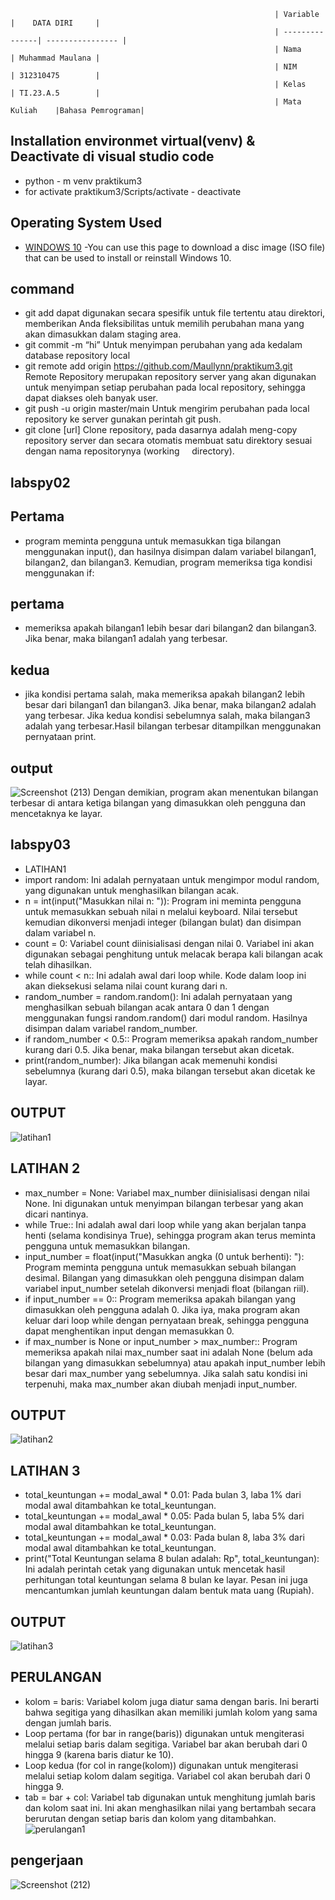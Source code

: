                                                               | Variable       |    DATA DIRI     |
                                                               | ---------------| ---------------- |
                                                               | Nama           | Muhammad Maulana |                                          
                                                               | NIM            | 312310475        |
                                                               | Kelas          | TI.23.A.5        |
                                                               | Mata Kuliah    |Bahasa Pemrograman|

## Installation environmet virtual(venv) & Deactivate di visual studio code
- python - m venv praktikum3
- for activate praktikum3/Scripts/activate
- deactivate
## Operating System Used
* [WINDOWS 10](https://www.microsoft.com/software-download/windows10) -You can use this page to download a disc image (ISO file) that can be used to install or reinstall Windows 10.
## command 
 - git add dapat digunakan secara spesifik untuk file tertentu atau direktori, memberikan Anda fleksibilitas untuk memilih perubahan mana yang akan dimasukkan dalam staging 
  area.
 - git commit -m “hi” Untuk menyimpan perubahan yang ada kedalam database repository local
 - git remote add origin https://github.com/Maullynn/praktikum3.git Remote Repository merupakan repository server yang akan digunakan untuk menyimpan setiap perubahan pada 
   local repository, sehingga dapat diakses oleh banyak user.
 - git push -u origin master/main Untuk mengirim perubahan pada local repository ke server gunakan perintah git push.
 - git clone [url] Clone repository, pada dasarnya adalah meng-copy repository server dan secara otomatis membuat satu direktory sesuai dengan nama repositorynya (working 
   directory).
## labspy02
## Pertama 
- program meminta pengguna untuk memasukkan tiga bilangan menggunakan input(), dan hasilnya disimpan dalam variabel bilangan1, bilangan2, dan bilangan3.
  Kemudian, program memeriksa tiga kondisi menggunakan if:
## pertama
- memeriksa apakah bilangan1 lebih besar dari bilangan2 dan bilangan3. Jika benar, maka bilangan1 adalah yang terbesar.
## kedua
- jika kondisi pertama salah, maka memeriksa apakah bilangan2 lebih besar dari bilangan1 dan bilangan3. Jika benar, maka bilangan2 adalah yang terbesar.
  Jika kedua kondisi sebelumnya salah, maka bilangan3 adalah yang terbesar.Hasil bilangan terbesar ditampilkan menggunakan pernyataan print.
## output
![Screenshot (213)](https://github.com/Maullynn/labspy02/assets/144296695/965ba697-7f4a-41e7-abf4-381da0822bd8)
Dengan demikian, program akan menentukan bilangan terbesar di antara ketiga bilangan yang dimasukkan oleh pengguna dan mencetaknya ke layar.
## labspy03
- LATIHAN1 
- import random: Ini adalah pernyataan untuk mengimpor modul random, yang digunakan untuk menghasilkan bilangan acak.
- n = int(input("Masukkan nilai n: ")): Program ini meminta pengguna untuk memasukkan sebuah nilai n melalui keyboard. Nilai tersebut kemudian dikonversi menjadi integer 
  (bilangan bulat) dan disimpan dalam variabel n.
- count = 0: Variabel count diinisialisasi dengan nilai 0. Variabel ini akan digunakan sebagai penghitung untuk melacak berapa kali bilangan acak telah dihasilkan.
- while count < n:: Ini adalah awal dari loop while. Kode dalam loop ini akan dieksekusi selama nilai count kurang dari n.
- random_number = random.random(): Ini adalah pernyataan yang menghasilkan sebuah bilangan acak antara 0 dan 1 dengan menggunakan fungsi random.random() dari modul random. 
  Hasilnya disimpan dalam variabel random_number.
- if random_number < 0.5:: Program memeriksa apakah random_number kurang dari 0.5. Jika benar, maka bilangan tersebut akan dicetak.
- print(random_number): Jika bilangan acak memenuhi kondisi sebelumnya (kurang dari 0.5), maka bilangan tersebut akan dicetak ke layar.
## OUTPUT
![latihan1](https://github.com/Maullynn/labspy02/assets/144296695/41cae835-436c-4be8-996e-fb8efb4f4ca2)
## LATIHAN 2 
- max_number = None: Variabel max_number diinisialisasi dengan nilai None. 
  Ini digunakan untuk menyimpan bilangan terbesar yang akan dicari nantinya.
- while True:: Ini adalah awal dari loop while yang akan berjalan tanpa 
  henti (selama kondisinya True), sehingga program akan terus meminta 
  pengguna untuk memasukkan bilangan.
- input_number = float(input("Masukkan angka (0 untuk berhenti): "): 
  Program meminta pengguna untuk memasukkan sebuah bilangan desimal. 
  Bilangan yang dimasukkan oleh pengguna disimpan dalam variabel 
  input_number setelah dikonversi menjadi float (bilangan riil).
- if input_number == 0:: Program memeriksa apakah bilangan yang dimasukkan 
  oleh pengguna adalah 0. Jika iya, maka program akan keluar dari loop 
  while 
  dengan pernyataan break, sehingga pengguna dapat menghentikan input 
  dengan 
 memasukkan 0.
- if max_number is None or input_number > max_number:: Program memeriksa 
  apakah nilai max_number saat ini adalah None (belum ada bilangan yang 
  dimasukkan sebelumnya) atau apakah input_number lebih besar dari 
  max_number yang sebelumnya. Jika salah satu kondisi ini terpenuhi, maka 
  max_number akan diubah menjadi input_number.
## OUTPUT
![latihan2](https://github.com/Maullynn/labspy02/assets/144296695/d819effd-aabb-47cd-b9d8-689cd835d93f)
## LATIHAN 3
- total_keuntungan += modal_awal * 0.01: Pada bulan 3, laba 1% dari modal awal ditambahkan ke total_keuntungan.
- total_keuntungan += modal_awal * 0.05: Pada bulan 5, laba 5% dari modal awal ditambahkan ke total_keuntungan.
- total_keuntungan += modal_awal * 0.03: Pada bulan 8, laba 3% dari modal awal ditambahkan ke total_keuntungan.
- print("Total Keuntungan selama 8 bulan adalah: Rp", total_keuntungan): Ini adalah perintah cetak yang digunakan untuk mencetak hasil perhitungan total keuntungan selama 8 
  bulan ke layar. Pesan ini juga mencantumkan jumlah keuntungan dalam bentuk mata uang (Rupiah).
## OUTPUT
![latihan3](https://github.com/Maullynn/labspy02/assets/144296695/3a50a321-8006-4fbc-9231-43accf3814ec)

## PERULANGAN 
- kolom = baris: Variabel kolom juga diatur sama dengan baris. Ini berarti bahwa segitiga yang dihasilkan akan memiliki jumlah kolom yang sama dengan jumlah baris.
- Loop pertama (for bar in range(baris)) digunakan untuk mengiterasi melalui setiap baris dalam segitiga. Variabel bar akan berubah dari 0 hingga 9 (karena baris diatur ke 
  10).
- Loop kedua (for col in range(kolom)) digunakan untuk mengiterasi melalui setiap kolom dalam segitiga. Variabel col akan berubah dari 0 hingga 9.
- tab = bar + col: Variabel tab digunakan untuk menghitung jumlah baris dan kolom saat ini. Ini akan menghasilkan nilai yang bertambah secara berurutan dengan setiap baris 
dan kolom yang ditambahkan.
![perulangan1](https://github.com/Maullynn/labspy02/assets/144296695/91cacfcc-ee0b-44f9-9406-08c2cfbae6b3)




## pengerjaan
![Screenshot (212)](https://github.com/Maullynn/labspy02/assets/144296695/f7cbe81f-699c-4ae5-ac24-2ffbbdd296b7)
